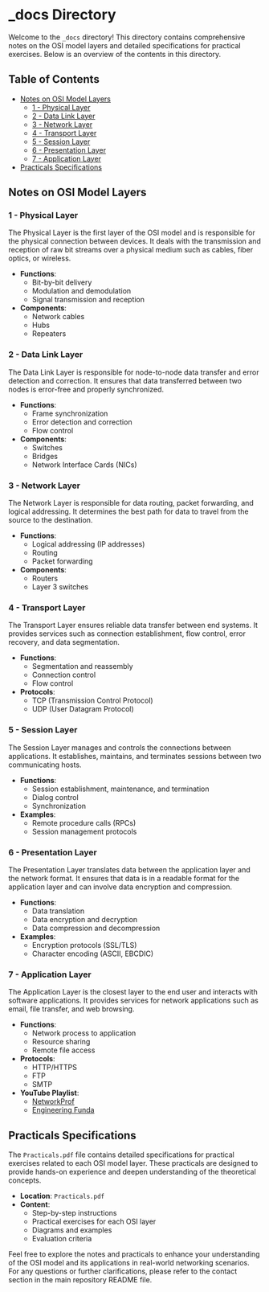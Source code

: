 # _docs Directory

Welcome to the `_docs` directory! This directory contains comprehensive notes on the OSI model layers and detailed specifications for practical exercises. Below is an overview of the contents in this directory.

## Table of Contents

- [Notes on OSI Model Layers](#notes-on-osi-model-layers)
  - [1 - Physical Layer](#1---physical-layer)
  - [2 - Data Link Layer](#2---data-link-layer)
  - [3 - Network Layer](#3---network-layer)
  - [4 - Transport Layer](#4---transport-layer)
  - [5 - Session Layer](#5---session-layer)
  - [6 - Presentation Layer](#6---presentation-layer)
  - [7 - Application Layer](#7---application-layer)
- [Practicals Specifications](#practicals-specifications)

## Notes on OSI Model Layers

### 1 - Physical Layer

The Physical Layer is the first layer of the OSI model and is responsible for the physical connection between devices. It deals with the transmission and reception of raw bit streams over a physical medium such as cables, fiber optics, or wireless.

- **Functions**: 
  - Bit-by-bit delivery
  - Modulation and demodulation
  - Signal transmission and reception
- **Components**: 
  - Network cables
  - Hubs
  - Repeaters

### 2 - Data Link Layer

The Data Link Layer is responsible for node-to-node data transfer and error detection and correction. It ensures that data transferred between two nodes is error-free and properly synchronized.

- **Functions**: 
  - Frame synchronization
  - Error detection and correction
  - Flow control
- **Components**: 
  - Switches
  - Bridges
  - Network Interface Cards (NICs)

### 3 - Network Layer

The Network Layer is responsible for data routing, packet forwarding, and logical addressing. It determines the best path for data to travel from the source to the destination.

- **Functions**: 
  - Logical addressing (IP addresses)
  - Routing
  - Packet forwarding
- **Components**: 
  - Routers
  - Layer 3 switches

### 4 - Transport Layer

The Transport Layer ensures reliable data transfer between end systems. It provides services such as connection establishment, flow control, error recovery, and data segmentation.

- **Functions**: 
  - Segmentation and reassembly
  - Connection control
  - Flow control
- **Protocols**: 
  - TCP (Transmission Control Protocol)
  - UDP (User Datagram Protocol)

### 5 - Session Layer

The Session Layer manages and controls the connections between applications. It establishes, maintains, and terminates sessions between two communicating hosts.

- **Functions**: 
  - Session establishment, maintenance, and termination
  - Dialog control
  - Synchronization
- **Examples**: 
  - Remote procedure calls (RPCs)
  - Session management protocols

### 6 - Presentation Layer

The Presentation Layer translates data between the application layer and the network format. It ensures that data is in a readable format for the application layer and can involve data encryption and compression.

- **Functions**: 
  - Data translation
  - Data encryption and decryption
  - Data compression and decompression
- **Examples**: 
  - Encryption protocols (SSL/TLS)
  - Character encoding (ASCII, EBCDIC)

### 7 - Application Layer

The Application Layer is the closest layer to the end user and interacts with software applications. It provides services for network applications such as email, file transfer, and web browsing.

- **Functions**: 
  - Network process to application
  - Resource sharing
  - Remote file access
- **Protocols**: 
  - HTTP/HTTPS
  - FTP
  - SMTP
- **YouTube Playlist**:
  - [NetworkProf](https://youtube.com/playlist?list=PLtjT6PTtgrGZCJMMQdti2AQa85P8LQIWy&feature=shared)
  - [Engineering Funda](https://www.youtube.com/watch?v=hOEj_0GFh2g&list=PLgwJf8NK-2e5utf4e5VJCEeNTDFtKHgsF)

## Practicals Specifications

The `Practicals.pdf` file contains detailed specifications for practical exercises related to each OSI model layer. These practicals are designed to provide hands-on experience and deepen understanding of the theoretical concepts.

- **Location**: `Practicals.pdf`
- **Content**: 
  - Step-by-step instructions
  - Practical exercises for each OSI layer
  - Diagrams and examples
  - Evaluation criteria

Feel free to explore the notes and practicals to enhance your understanding of the OSI model and its applications in real-world networking scenarios. For any questions or further clarifications, please refer to the contact section in the main repository README file.